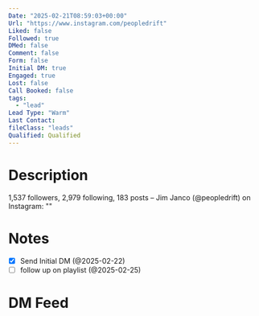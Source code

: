 ```yaml
---
Date: "2025-02-21T08:59:03+00:00"
Url: "https://www.instagram.com/peopledrift"
Liked: false
Followed: true
DMed: false
Comment: false
Form: false
Initial DM: true
Engaged: true
Lost: false
Call Booked: false
tags:
  - "lead"
Lead Type: "Warm"
Last Contact:
fileClass: "leads"
Qualified: Qualified
---
```

# Description
1,537 followers, 2,979 following, 183 posts – Jim Janco (@peopledrift) on Instagram: ""
# Notes
- [x] Send Initial DM (@2025-02-22)
- [ ] follow up on playlist (@2025-02-25)
# DM Feed